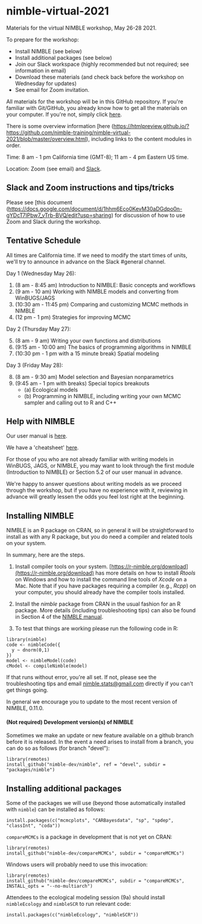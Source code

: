 # nimble-virtual-2021

Materials for the virtual NIMBLE workshop, May 26-28 2021.

To prepare for the workshop:

 - Install NIMBLE (see below)
 - Install additional packages (see below)
 - Join our Slack workspace (highly recommended but not required; see information in email)
 - Download these materials (and check back before the workshop on Wednesday for updates)
 - See email for Zoom invitation.

All materials for the workshop will be in this GitHub repository. If you're familiar with Git/GitHub, you already know how to get all the materials on your computer. If you're not, simply click [here](https://github.com/nimble-training/nimble-virtual-2021/archive/master.zip).

There is some overview information [here (https://htmlpreview.github.io/?https://github.com/nimble-training/nimble-virtual-2021/blob/master/overview.html), including links to the content modules in order.

Time: 8 am - 1 pm California time (GMT-8); 11 am - 4 pm Eastern US time.

Location: Zoom (see email) and [Slack](https://2021nimbleworkshop.slack.com).

## Slack and Zoom instructions and tips/tricks

Please see [this document (https://docs.google.com/document/d/1hhm6Eco0KevM30aDGdpo0n-gYDcT7IPbw7_vTrb-BVQ/edit?usp=sharing) for discussion of how to use Zoom and Slack during the workshop.

## Tentative Schedule

All times are California time. If we need to modify the start times of
units, we'll try to announce in advance on the Slack #general channel.

Day 1 (Wednesday May 26):

1. (8 am - 8:45 am) Introduction to NIMBLE: Basic concepts and workflows
2. (9 am - 10 am) Working with NIMBLE models and converting from WinBUGS/JAGS
3. (10:30 am - 11:45 pm) Comparing and customizing MCMC methods in NIMBLE
4. (12 pm - 1 pm) Strategies for improving MCMC

Day 2 (Thursday May 27):

5. (8 am - 9 am) Writing your own functions and distributions 
6. (9:15 am - 10:00 am) The basics of programming algorithms in NIMBLE
7. (10:30 pm - 1 pm with a 15 minute break) Spatial modeling

Day 3 (Friday May 28):

8. (8 am - 9:30 am) Model selection and Bayesian nonparametrics
9. (9:45 am - 1 pm with breaks) Special topics breakouts
   - (a) Ecological models
   - (b) Programming in NIMBLE, including writing your own MCMC sampler and calling out to R and C++

## Help with NIMBLE

Our user manual is [here](https://r-nimble.org/html_manual/cha-welcome-nimble.html).

We have a 'cheatsheet' [here](https://r-nimble.org/documentation).

For those of you who are not already familiar with writing models in WinBUGS, JAGS, or NIMBLE, you may want to look through the first module (Introduction to NIMBLE) or Section 5.2 of our user manual in advance.

We're happy to answer questions about writing models as we proceed through the workshop, but if you have no experience with it, reviewing in advance will greatly lessen the odds you feel lost right at the beginning.

## Installing NIMBLE

NIMBLE is an R package on CRAN, so in general it will be straightforward to install as with any R package, but you do need a compiler and related tools on your system.  

In summary, here are the steps.

1. Install compiler tools on your system. [https://r-nimble.org/download](https://r-nimble.org/download) has more details on how to install *Rtools* on Windows and how to install the command line tools of *Xcode* on a Mac. Note that if you have packages requiring a compiler (e.g., *Rcpp*) on your computer, you should already have the compiler tools installed.

2. Install the *nimble* package from CRAN in the usual fashion for an R package. More details (including troubleshooting tips) can also be found in Section 4 of the [NIMBLE manual](https://r-nimble.org/html_manual/cha-installing-nimble.html).

3) To test that things are working please run the following code in R:

```
library(nimble)
code <- nimbleCode({
  y ~ dnorm(0,1)
})
model <- nimbleModel(code)
cModel <- compileNimble(model)
```


If that runs without error, you're all set. If not, please see the troubleshooting tips and email nimble.stats@gmail.com directly if you can't get things going.  

In general we encourage you to update to the most recent version of NIMBLE, 0.11.0.


#### (Not required) Development version(s) of NIMBLE

Sometimes we make an update or new feature available on a github branch before it is released.  In the event a need arises to install from a branch, you can do so as follows (for branch "devel"):

```
library(remotes)
install_github("nimble-dev/nimble", ref = "devel", subdir = "packages/nimble")
```

## Installing additional packages

Some of the packages we will use (beyond those automatically installed with `nimble`) can be installed as follows:

```
install.packages(c("mcmcplots", "CARBayesdata", "sp", "spdep", "classInt", "coda"))
```

`compareMCMCs` is a package in development that is not yet on CRAN:

```
library(remotes)
install_github("nimble-dev/compareMCMCs", subdir = "compareMCMCs")
```

Windows users will probably need to use this invocation:

```
library(remotes)
install_github("nimble-dev/compareMCMCs", subdir = "compareMCMCs", INSTALL_opts = "--no-multiarch")
```

Attendees to the ecological modeling session (9a) should install `nimbleEcology` and `nimbleSCR` to run relevant code:

```
install.packages(c("nimbleEcology", "nimbleSCR"))
```

